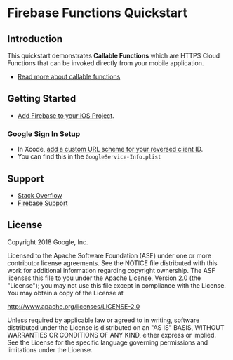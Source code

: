 Firebase Functions Quickstart
=============================

Introduction
------------

This quickstart demonstrates **Callable Functions** which are HTTPS Cloud Functions
that can be invoked directly from your mobile application.

- [Read more about callable functions](https://firebase.google.com/docs/functions/callable)

Getting Started
---------------

- [Add Firebase to your iOS Project](https://firebase.google.com/docs/ios/setup).

### Google Sign In Setup
- In Xcode, [add a custom URL scheme for your reversed client ID](https://developers.google.com/identity/sign-in/ios/start-integrating).
- You can find this in the `GoogleService-Info.plist`

Support
-------

- [Stack Overflow](https://stackoverflow.com/questions/tagged/firebase-crash-reporting)
- [Firebase Support](https://firebase.google.com/support/)

License
-------

Copyright 2018 Google, Inc.

Licensed to the Apache Software Foundation (ASF) under one or more contributor
license agreements.  See the NOTICE file distributed with this work for
additional information regarding copyright ownership.  The ASF licenses this
file to you under the Apache License, Version 2.0 (the "License"); you may not
use this file except in compliance with the License.  You may obtain a copy of
the License at

http://www.apache.org/licenses/LICENSE-2.0

Unless required by applicable law or agreed to in writing, software
distributed under the License is distributed on an "AS IS" BASIS, WITHOUT
WARRANTIES OR CONDITIONS OF ANY KIND, either express or implied.  See the
License for the specific language governing permissions and limitations under
the License.
